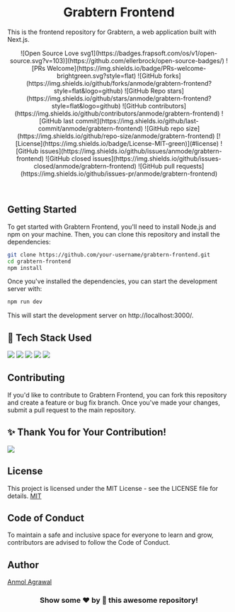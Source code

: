 <h1 align="center"> Grabtern Frontend</h1>
This is the frontend repository for Grabtern, a web application built with Next.js.


<div align="center">
 <p>
![Open Source Love svg1](https://badges.frapsoft.com/os/v1/open-source.svg?v=103)](https://github.com/ellerbrock/open-source-badges/)
![PRs Welcome](https://img.shields.io/badge/PRs-welcome-brightgreen.svg?style=flat)
![GitHub forks](https://img.shields.io/github/forks/anmode/grabtern-frontend?style=flat&logo=github)
![GitHub Repo stars](https://img.shields.io/github/stars/anmode/grabtern-frontend?style=flat&logo=github)
![GitHub contributors](https://img.shields.io/github/contributors/anmode/grabtern-frontend)
![GitHub last commit](https://img.shields.io/github/last-commit/anmode/grabtern-frontend)
![GitHub repo size](https://img.shields.io/github/repo-size/anmode/grabtern-frontend)
[![License](https://img.shields.io/badge/License-MIT-green)](#license)
![GitHub issues](https://img.shields.io/github/issues/anmode/grabtern-frontend)
![GitHub closed issues](https://img.shields.io/github/issues-closed/anmode/grabtern-frontend)
![GitHub pull requests](https://img.shields.io/github/issues-pr/anmode/grabtern-frontend)
 </p>
 </div>
 <br>

## Getting Started

To get started with Grabtern Frontend, you'll need to install Node.js and npm on your machine. Then, you can clone this repository and install the dependencies:

```bash
git clone https://github.com/your-username/grabtern-frontend.git
cd grabtern-frontend
npm install

```

Once you've installed the dependencies, you can start the development server with:

```bash
npm run dev

```

This will start the development server on http://localhost:3000/.

## 🧰 Tech Stack Used 
<img src="https://img.shields.io/badge/next.js-000000?style=for-the-badge&logo=nextdotjs&logoColor=white">   <img src="https://img.shields.io/badge/MongoDB-4EA94B?style=for-the-badge&logo=mongodb&logoColor=white">   <img src="https://img.shields.io/badge/Docker-2CA5E0?style=for-the-badge&logo=docker&logoColor=white">   <img src="https://img.shields.io/badge/Node.js-339933?style=for-the-badge&logo=nodedotjs&logoColor=white">   <img src="https://img.shields.io/badge/GitHub%20CI/CD-222222?style=for-the-badge&logo=GitHub%20Pages&logoColor=white">


## Contributing

If you'd like to contribute to Grabtern Frontend, you can fork this repository and create a feature or bug fix branch. Once you've made your changes, submit a pull request to the main repository.

## ✨ Thank You for Your Contribution!
<a href="https://github.com/anmode/grabtern-frontend/graphs/contributors">
  <img src="https://contrib.rocks/image?repo=anmode/grabtern-frontend" />
</a>


## License

This project is licensed under the MIT License - see the LICENSE file for details.
[MIT](https://choosealicense.com/licenses/mit/)

## Code of Conduct

To maintain a safe and inclusive space for everyone to learn and grow, contributors are advised to follow the Code of Conduct.

## Author
[Anmol Agrawal](https://github.com/anmode)

<h3 align="center">Show some ❤️ by 🌟 this awesome repository!</h3>

